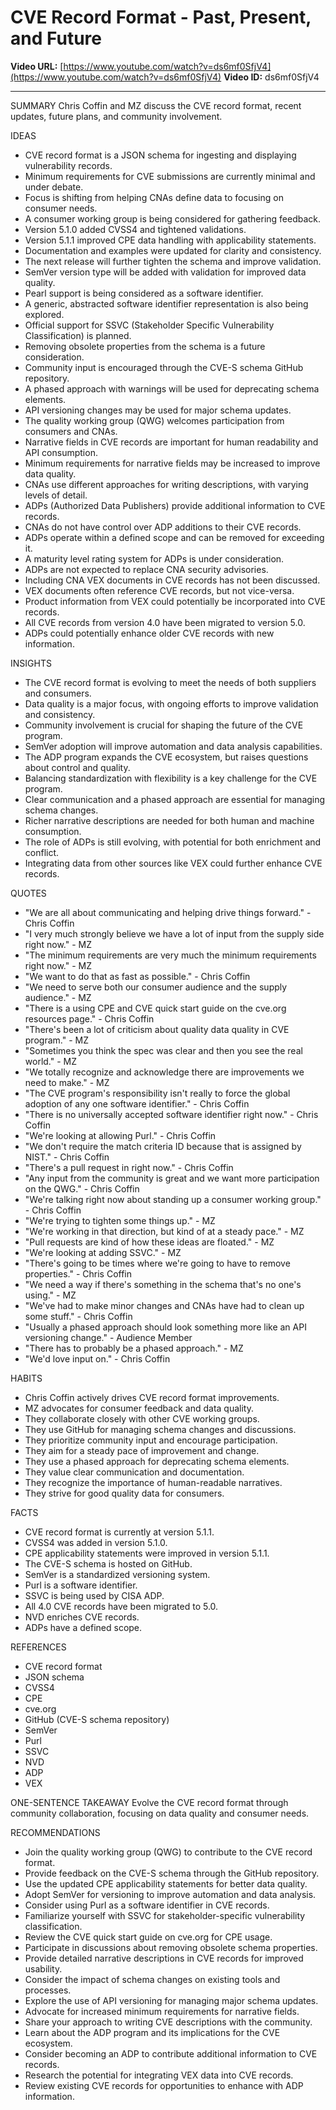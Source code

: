 # CVE Record Format - Past, Present, and Future

**Video URL:** [https://www.youtube.com/watch?v=ds6mf0SfjV4](https://www.youtube.com/watch?v=ds6mf0SfjV4)
**Video ID:** ds6mf0SfjV4

---

SUMMARY
Chris Coffin and MZ discuss the CVE record format, recent updates, future plans, and community involvement.

IDEAS
* CVE record format is a JSON schema for ingesting and displaying vulnerability records.
* Minimum requirements for CVE submissions are currently minimal and under debate.
* Focus is shifting from helping CNAs define data to focusing on consumer needs.
* A consumer working group is being considered for gathering feedback.
* Version 5.1.0 added CVSS4 and tightened validations.
* Version 5.1.1 improved CPE data handling with applicability statements.
* Documentation and examples were updated for clarity and consistency.
* The next release will further tighten the schema and improve validation.
* SemVer version type will be added with validation for improved data quality.
* Pearl support is being considered as a software identifier.
* A generic, abstracted software identifier representation is also being explored.
* Official support for SSVC (Stakeholder Specific Vulnerability Classification) is planned.
* Removing obsolete properties from the schema is a future consideration.
* Community input is encouraged through the CVE-S schema GitHub repository.
* A phased approach with warnings will be used for deprecating schema elements.
* API versioning changes may be used for major schema updates.
* The quality working group (QWG) welcomes participation from consumers and CNAs.
* Narrative fields in CVE records are important for human readability and API consumption.
* Minimum requirements for narrative fields may be increased to improve data quality.
* CNAs use different approaches for writing descriptions, with varying levels of detail.
* ADPs (Authorized Data Publishers) provide additional information to CVE records.
* CNAs do not have control over ADP additions to their CVE records.
* ADPs operate within a defined scope and can be removed for exceeding it.
* A maturity level rating system for ADPs is under consideration.
* ADPs are not expected to replace CNA security advisories.
* Including CNA VEX documents in CVE records has not been discussed.
* VEX documents often reference CVE records, but not vice-versa.
* Product information from VEX could potentially be incorporated into CVE records.
* All CVE records from version 4.0 have been migrated to version 5.0.
* ADPs could potentially enhance older CVE records with new information.


INSIGHTS
* The CVE record format is evolving to meet the needs of both suppliers and consumers.
* Data quality is a major focus, with ongoing efforts to improve validation and consistency.
* Community involvement is crucial for shaping the future of the CVE program.
* SemVer adoption will improve automation and data analysis capabilities.
* The ADP program expands the CVE ecosystem, but raises questions about control and quality.
* Balancing standardization with flexibility is a key challenge for the CVE program.
* Clear communication and a phased approach are essential for managing schema changes.
* Richer narrative descriptions are needed for both human and machine consumption.
* The role of ADPs is still evolving, with potential for both enrichment and conflict.
* Integrating data from other sources like VEX could further enhance CVE records.


QUOTES
* "We are all about communicating and helping drive things forward." - Chris Coffin
* "I very much strongly believe we have a lot of input from the supply side right now." - MZ
* "The minimum requirements are very much the minimum requirements right now." - MZ
* "We want to do that as fast as possible." - Chris Coffin
* "We need to serve both our consumer audience and the supply audience." - MZ
* "There is a using CPE and CVE quick start guide on the cve.org resources page." - Chris Coffin
* "There's been a lot of criticism about quality data quality in CVE program." - MZ
* "Sometimes you think the spec was clear and then you see the real world." - MZ
* "We totally recognize and acknowledge there are improvements we need to make." - MZ
* "The CVE program's responsibility isn't really to force the global adoption of any one software identifier." - Chris Coffin
* "There is no universally accepted software identifier right now." - Chris Coffin
* "We're looking at allowing Purl." - Chris Coffin
* "We don't require the match criteria ID because that is assigned by NIST." - Chris Coffin
* "There's a pull request in right now." - Chris Coffin
* "Any input from the community is great and we want more participation on the QWG." - Chris Coffin
* "We're talking right now about standing up a consumer working group." - Chris Coffin
* "We're trying to tighten some things up." - MZ
* "We're working in that direction, but kind of at a steady pace." - MZ
* "Pull requests are kind of how these ideas are floated." - MZ
* "We're looking at adding SSVC." - MZ
* "There's going to be times where we're going to have to remove properties." - Chris Coffin
* "We need a way if there's something in the schema that's no one's using." - MZ
* "We've had to make minor changes and CNAs have had to clean up some stuff." - Chris Coffin
* "Usually a phased approach should look something more like an API versioning change." - Audience Member
* "There has to probably be a phased approach." - MZ
* "We'd love input on." - Chris Coffin


HABITS
* Chris Coffin actively drives CVE record format improvements.
* MZ advocates for consumer feedback and data quality.
* They collaborate closely with other CVE working groups.
* They use GitHub for managing schema changes and discussions.
* They prioritize community input and encourage participation.
* They aim for a steady pace of improvement and change.
* They use a phased approach for deprecating schema elements.
* They value clear communication and documentation.
* They recognize the importance of human-readable narratives.
* They strive for good quality data for consumers.


FACTS
* CVE record format is currently at version 5.1.1.
* CVSS4 was added in version 5.1.0.
* CPE applicability statements were improved in version 5.1.1.
* The CVE-S schema is hosted on GitHub.
* SemVer is a standardized versioning system.
* Purl is a software identifier.
* SSVC is being used by CISA ADP.
* All 4.0 CVE records have been migrated to 5.0.
* NVD enriches CVE records.
* ADPs have a defined scope.


REFERENCES
* CVE record format
* JSON schema
* CVSS4
* CPE
* cve.org
* GitHub (CVE-S schema repository)
* SemVer
* Purl
* SSVC
* NVD
* ADP
* VEX


ONE-SENTENCE TAKEAWAY
Evolve the CVE record format through community collaboration, focusing on data quality and consumer needs.


RECOMMENDATIONS
* Join the quality working group (QWG) to contribute to the CVE record format.
* Provide feedback on the CVE-S schema through the GitHub repository.
* Use the updated CPE applicability statements for better data quality.
* Adopt SemVer for versioning to improve automation and data analysis.
* Consider using Purl as a software identifier in CVE records.
* Familiarize yourself with SSVC for stakeholder-specific vulnerability classification.
* Review the CVE quick start guide on cve.org for CPE usage.
* Participate in discussions about removing obsolete schema properties.
* Provide detailed narrative descriptions in CVE records for improved usability.
* Consider the impact of schema changes on existing tools and processes.
* Explore the use of API versioning for managing major schema updates.
* Advocate for increased minimum requirements for narrative fields.
* Share your approach to writing CVE descriptions with the community.
* Learn about the ADP program and its implications for the CVE ecosystem.
* Consider becoming an ADP to contribute additional information to CVE records.
* Research the potential for integrating VEX data into CVE records.
* Review existing CVE records for opportunities to enhance with ADP information.
